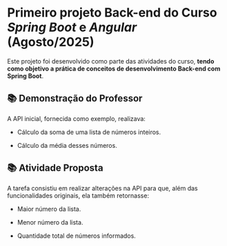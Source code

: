 # Primeiro projeto Back-end do Curso *Spring Boot* e *Angular* (Agosto/2025)


Este projeto foi desenvolvido como parte das atividades do curso, **tendo como objetivo a prática de conceitos de desenvolvimento Back-end com Spring Boot**.


## 📚 Demonstração do Professor

A API inicial, fornecida como exemplo, realizava:

* Cálculo da soma de uma lista de números inteiros.

* Cálculo da média desses números.


## 📚 Atividade Proposta

A tarefa consistiu em realizar alterações na API para que, além das funcionalidades originais, ela também retornasse:

* Maior número da lista.

* Menor número da lista.

* Quantidade total de números informados.
